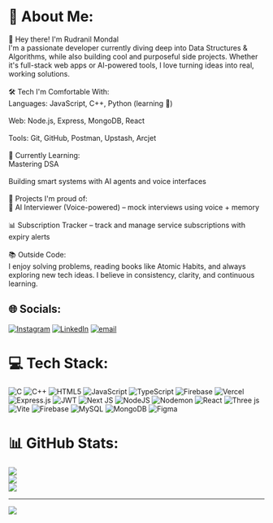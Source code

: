 # 💫 About Me:
👋 Hey there! I'm Rudranil Mondal<br>I'm a passionate developer currently diving deep into Data Structures & Algorithms, while also building cool and purposeful side projects. Whether it's full-stack web apps or AI-powered tools, I love turning ideas into real, working solutions.<br><br>🛠️ Tech I'm Comfortable With:<br>Languages: JavaScript, C++, Python (learning 🚀)<br><br>Web: Node.js, Express, MongoDB, React<br><br>Tools: Git, GitHub, Postman, Upstash, Arcjet<br><br>🌱 Currently Learning:<br>Mastering DSA<br><br>Building smart systems with AI agents and voice interfaces<br><br>🔨 Projects I'm proud of:<br>💬 AI Interviewer (Voice-powered) – mock interviews using voice + memory<br><br>📊 Subscription Tracker – track and manage service subscriptions with expiry alerts<br><br>📚 Outside Code:<br>I enjoy solving problems, reading books like Atomic Habits, and always exploring new tech ideas. I believe in consistency, clarity, and continuous learning.


## 🌐 Socials:
[![Instagram](https://img.shields.io/badge/Instagram-%23E4405F.svg?logo=Instagram&logoColor=white)](https://instagram.com/me_rudra_nil) [![LinkedIn](https://img.shields.io/badge/LinkedIn-%230077B5.svg?logo=linkedin&logoColor=white)](https://www.linkedin.com/in/rudranil-mondal-2a5218333) [![email](https://img.shields.io/badge/Email-D14836?logo=gmail&logoColor=white)](mailto:rudranilmn1509@gmail.com) 

# 💻 Tech Stack:
![C](https://img.shields.io/badge/c-%2300599C.svg?style=flat&logo=c&logoColor=white) ![C++](https://img.shields.io/badge/c++-%2300599C.svg?style=flat&logo=c%2B%2B&logoColor=white) ![HTML5](https://img.shields.io/badge/html5-%23E34F26.svg?style=flat&logo=html5&logoColor=white) ![JavaScript](https://img.shields.io/badge/javascript-%23323330.svg?style=flat&logo=javascript&logoColor=%23F7DF1E) ![TypeScript](https://img.shields.io/badge/typescript-%23007ACC.svg?style=flat&logo=typescript&logoColor=white) ![Firebase](https://img.shields.io/badge/firebase-%23039BE5.svg?style=flat&logo=firebase) ![Vercel](https://img.shields.io/badge/vercel-%23000000.svg?style=flat&logo=vercel&logoColor=white) ![Express.js](https://img.shields.io/badge/express.js-%23404d59.svg?style=flat&logo=express&logoColor=%2361DAFB) ![JWT](https://img.shields.io/badge/JWT-black?style=flat&logo=JSON%20web%20tokens) ![Next JS](https://img.shields.io/badge/Next-black?style=flat&logo=next.js&logoColor=white) ![NodeJS](https://img.shields.io/badge/node.js-6DA55F?style=flat&logo=node.js&logoColor=white) ![Nodemon](https://img.shields.io/badge/NODEMON-%23323330.svg?style=flat&logo=nodemon&logoColor=%BBDEAD) ![React](https://img.shields.io/badge/react-%2320232a.svg?style=flat&logo=react&logoColor=%2361DAFB) ![Three js](https://img.shields.io/badge/threejs-black?style=flat&logo=three.js&logoColor=white) ![Vite](https://img.shields.io/badge/vite-%23646CFF.svg?style=flat&logo=vite&logoColor=white) ![Firebase](https://img.shields.io/badge/firebase-a08021?style=flat&logo=firebase&logoColor=ffcd34) ![MySQL](https://img.shields.io/badge/mysql-4479A1.svg?style=flat&logo=mysql&logoColor=white) ![MongoDB](https://img.shields.io/badge/MongoDB-%234ea94b.svg?style=flat&logo=mongodb&logoColor=white) ![Figma](https://img.shields.io/badge/figma-%23F24E1E.svg?style=flat&logo=figma&logoColor=white)
# 📊 GitHub Stats:
![](https://github-readme-stats.vercel.app/api?username=Rudra-1509&theme=dark&hide_border=false&include_all_commits=false&count_private=false)<br/>
![](https://nirzak-streak-stats.vercel.app/?user=Rudra-1509&theme=dark&hide_border=false)<br/>
![](https://github-readme-stats.vercel.app/api/top-langs/?username=Rudra-1509&theme=dark&hide_border=false&include_all_commits=false&count_private=false&layout=compact)

---
[![](https://visitcount.itsvg.in/api?id=Rudra-1509&icon=0&color=0)](https://visitcount.itsvg.in)

<!-- Proudly created with GPRM ( https://gprm.itsvg.in ) -->
